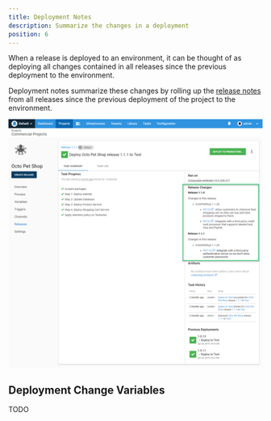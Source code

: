 ```yaml
---
title: Deployment Notes 
description: Summarize the changes in a deployment 
position: 6 
---
```


When a release is deployed to an environment, it can be thought of as deploying all changes contained in all releases since the previous deployment to the environment. 

Deployment notes summarize these changes by rolling up the [release notes](release-notes.md) from all releases since the previous deployment of the project to the environment.  

![Deployment notes](deployment-notes.png)

## Deployment Change Variables

TODO